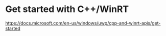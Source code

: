 # Get started with C++/WinRT

https://docs.microsoft.com/en-us/windows/uwp/cpp-and-winrt-apis/get-started
